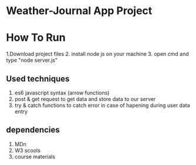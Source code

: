# Weather-Journal App Project
# How To Run 
1.Download project files 
2. install node js on your machine
3. open cmd and type "node server.js"

## Used techniques 
1. es6 javascript syntax (arrow functions)
2. post & get request to get data and store data to our server
3. try & catch functions to catch error in case of hapening during user data entry 

## dependencies 
1. MDn 
2. W3 scools
3. course materials 
